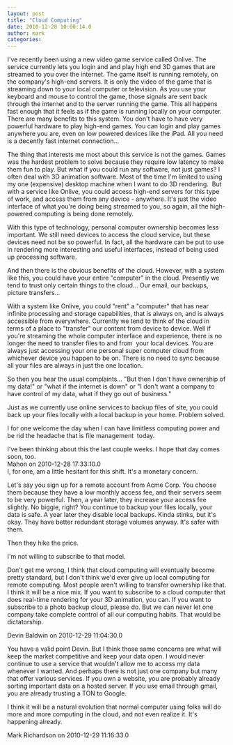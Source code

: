 ```yaml
---
layout: post
title: "Cloud Computing"
date: 2010-12-28 10:00:14.0
author: mark
categories: 
---
```

I've recently been using a new video game service called Onlive. The service currently lets you login and and play high end 3D games that are streamed to you over the internet. The game itself is running remotely, on the company's high-end servers. It is only the video of the game that is streaming down to your local computer or television. As you use your keyboard and mouse to control the game, those signals are sent back through the internet and to the server running the game. This all happens fast enough that it feels as if the game is running locally on your computer. There are many benefits to this system. You don't have to have very powerful hardware to play high-end games. You can login and play games anywhere you are, even on low powered devices like the iPad. All you need is a decently fast internet connection...

The thing that interests me most about this service is not the games. Games was the hardest problem to solve because they require low latency to make them fun to play. But what if you could run any software, not just games? I often deal with 3D animation software. Most of the time I'm limited to using my one (expensive) desktop machine when I want to do 3D rendering.  But with a service like Onlive, you could access high-end servers for this type of work, and access them from any device - anywhere. It's just the video interface of what you're doing being streamed to you, so again, all the high-powered computing is being done remotely.

With this type of technology, personal computer ownership becomes less important. We still need devices to access the cloud service, but these devices need not be so powerful. In fact, all the hardware can be put to use in rendering more interesting and useful interfaces, instead of being used up processing software.

And then there is the obvious benefits of the cloud. However, with a system like this, you could have your entire "computer" in the cloud. Presently we tend to trust only certain things to the cloud... Our email, our backups, picture transfers...

With a system like Onlive, you could "rent" a "computer" that has near infinite processing and storage capabilities, that is always on, and is always accessible from everywhere. Currently we tend to think of the cloud in terms of a place to "transfer" our content from device to device. Well if you're streaming the whole computer interface and experience, there is no longer the need to transfer files to and from  your local devices. You are always just accessing your one personal super computer cloud from whichever device you happen to be on. There is no need to sync because all your files are always in just the one location.

So then you hear the usual complaints... "But then I don't have ownership of my data!" or "what if the internet is down" or "I don't want a company to have control of my data, what if they go out of business."

Just as we currently use online services to backup files of site, you could back up your files locally with a local backup in your home. Problem solved.

I for one welcome the day when I can have limitless computing power and be rid the headache that is file management  today.

<div class='archived comments'>

<div class='comment'>I've been thinking about this the last couple weeks. I hope that day comes soon, too.  <div class='by'>Mahon on 2010-12-28 17:33:10.0  </div></div>
<div class='comment'>I, for one, am a little hesitant for this shift.  It's a monetary concern.

Let's say you sign up for a remote account from Acme Corp.  You choose them because they have a low monthly access fee, and their servers seem to be very powerful.  Then, a year later, they increase your access fee slightly.  No biggie, right?  You continue to backup your files locally, your data is safe.  A year later they disable local backups.  Kinda stinks, but it's okay.  They have better redundant storage volumes anyway. It's safer with them.

Then they hike the price.

I'm not willing to subscribe to that model.

Don't get me wrong, I think that cloud computing will eventually become pretty standard, but I don't think we'd ever give up local computing for remote computing.  Most people aren't willing to transfer ownership like that. I think it will be a nice mix.  If you want to subscribe to a cloud computer that does real-time rendering for your 3D animation, you can.  If you want to subscribe to a photo backup cloud, please do.  But we can never let one company take complete control of all our computing habits.  That would be dictatorship.  <div class='by'>Devin Baldwin on 2010-12-29 11:04:30.0  </div></div>
<div class='comment'>You have a valid point Devin. But I think those same concerns are what will keep the market competitive and keep your data open. I would never continue to use a service that wouldn't allow me to access my data whenever I wanted. And perhaps there is not just one company but many that offer various services. If you own a website, you are probably already sorting important data on a hosted server. If you use email through gmail, you are already trusting a TON to Google. 

I think it will be a natural evolution that normal computer using folks will do more and more computing in the cloud, and not even realize it. It's happening already.  <div class='by'>Mark Richardson on 2010-12-29 11:16:33.0  </div></div>
</div>
